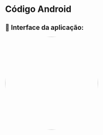 # Código Android

## 📱 Interface da aplicação:

<img style="border-radius: 80%;" src="https://user-images.githubusercontent.com/31971965/169724032-58ff84e6-addc-4a57-8632-fc2474d254dc.jpeg" width="300px;" alt=""/>



